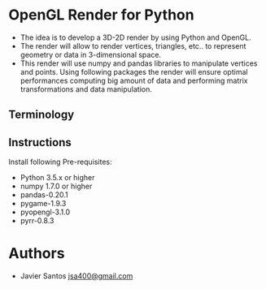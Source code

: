 
 OpenGL Render for Python
=========================

- The idea is to develop a 3D-2D render by using Python and OpenGL. 
- The render will allow to render vertices, triangles, etc.. to represent geometry or data in 3-dimensional space.
- This render will use numpy and pandas libraries to manipulate vertices and points. Using following packages the render will ensure optimal performances computing big amount of data and performing matrix transformations and data manipulation.

Terminology
-------------


Instructions
------------

Install following Pre-requisites:

- Python 3.5.x or higher
- numpy 1.7.0 or higher
- pandas-0.20.1
- pygame-1.9.3
- pyopengl-3.1.0
- pyrr-0.8.3

Authors
=======

* Javier Santos
jsa400@gmail.com

